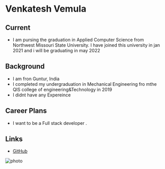 # Venkatesh Vemula
## Current
- I am pursing the graduation in Applied Computer Science from Northwest Missouri State University. I have joined this university in jan 2021 and i will be graduating in  may 2022
## Background
- I am fron Guntur, India
- I completed my undergraduation in Mechanical Engineering fro mthe QIS college of engineering&Technology in 2019
- I didnt have any Expereince
## Career Plans
- I want to be a Full stack developer .
## Links
- [GitHub](https://github.com/Vemula23)


 ![photo](https://avatars.githubusercontent.com/u/77640153?v=4)
